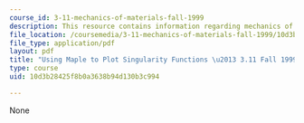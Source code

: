 ```yaml
---
course_id: 3-11-mechanics-of-materials-fall-1999
description: This resource contains information regarding mechanics of materials.
file_location: /coursemedia/3-11-mechanics-of-materials-fall-1999/10d3b28425f8b0a3638b94d130b3c994_MIT3_11F99_sfnplot.pdf
file_type: application/pdf
layout: pdf
title: "Using Maple to Plot Singularity Functions \u2013 3.11 Fall 1999"
type: course
uid: 10d3b28425f8b0a3638b94d130b3c994

---
```

None